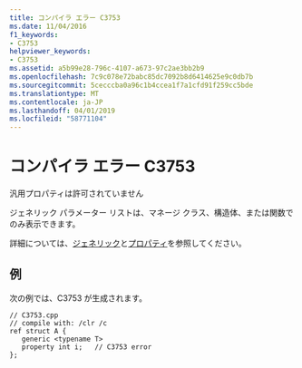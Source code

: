 ```yaml
---
title: コンパイラ エラー C3753
ms.date: 11/04/2016
f1_keywords:
- C3753
helpviewer_keywords:
- C3753
ms.assetid: a5b99e28-796c-4107-a673-97c2ae3bb2b9
ms.openlocfilehash: 7c9c078e72babc85dc7092b8d6414625e9c0db7b
ms.sourcegitcommit: 5cecccba0a96c1b4ccea1f7a1cfd91f259cc5bde
ms.translationtype: MT
ms.contentlocale: ja-JP
ms.lasthandoff: 04/01/2019
ms.locfileid: "58771104"
---
```

# <a name="compiler-error-c3753"></a>コンパイラ エラー C3753

汎用プロパティは許可されていません

ジェネリック パラメーター リストは、マネージ クラス、構造体、または関数でのみ表示できます。

詳細については、[ジェネリック](../../extensions/generics-cpp-component-extensions.md)と[プロパティ](../../extensions/property-cpp-component-extensions.md)を参照してください。

## <a name="example"></a>例

次の例では、C3753 が生成されます。

```
// C3753.cpp
// compile with: /clr /c
ref struct A {
   generic <typename T>
   property int i;   // C3753 error
};
```